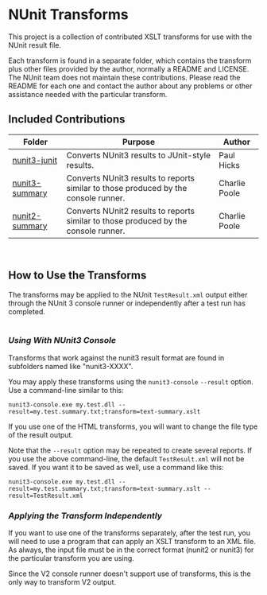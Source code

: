 # NUnit Transforms

This project is a collection of contributed XSLT transforms for use with the NUnit result file.

Each transform is found in a separate folder, which contains the transform plus other files
provided by the author, normally a README and LICENSE. The NUnit team does not maintain these
contributions. Please read the README for each one and contact the author about any problems or
other assistance needed with the particular transform.

## Included Contributions

| Folder         | Purpose                                         | Author     |
|----------------|-------------------------------------------------|------------|
| [nunit3-junit](https://github.com/nunit/nunit-transforms/tree/master/nunit3-junit) | Converts NUnit3 results to JUnit-style results. | Paul Hicks |
| [nunit3-summary](https://github.com/nunit/nunit-transforms/tree/master/nunit3-summary) | Converts NUnit3 results to reports similar to those produced by the console runner. | Charlie Poole |
| [nunit2-summary](https://github.com/nunit/nunit-transforms/tree/master/nunit2-summary) | Converts NUnit2 results to reports similar to those produced by the console runner. | Charlie Poole |
<br>

## How to Use the Transforms

The transforms may be applied to the NUnit `TestResult.xml` output either through the NUnit 3
console runner or independently after a test run has completed.
<br><br>

### _Using With NUnit3 Console_

Transforms that work against the nunit3 result format are found in subfolders named like "nunit3-XXXX".

You may apply these transforms using the `nunit3-console` `--result` option. Use a command-line similar to this:

```
nunit3-console.exe my.test.dll --result=my.test.summary.txt;transform=text-summary.xslt
```

If you use one of the HTML transforms, you will want to change the file type of the result output.

Note that the `--result` option may be repeated to create several reports. If you use the above command-line,
the default `TestResult.xml` will not be saved. If you want it to be saved as well, use a command like this:

```
nunit3-console.exe my.test.dll --result=my.test.summary.txt;transform=text-summary.xslt --result=TestResult.xml
```

### _Applying the Transform Independently_

If you want to use one of the transforms separately, after the test run, you will need to use a program that
can apply an XSLT transform to an XML file. As always, the input file must be in the correct format (nunit2
or nunit3) for the particular transform you are using.

Since the V2 console runner doesn't support use of transforms, this is the only way to transform V2 output.
